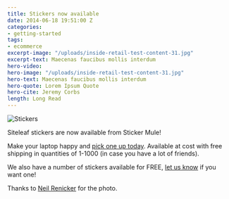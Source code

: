 ```yaml
---
title: Stickers now available
date: 2014-06-18 19:51:00 Z
categories:
- getting-started
tags:
- ecommerce
excerpt-image: "/uploads/inside-retail-test-content-31.jpg"
excerpt-text: Maecenas faucibus mollis interdum
hero-video: 
hero-image: "/uploads/inside-retail-test-content-31.jpg"
hero-text: Maecenas faucibus mollis interdum
hero-quote: Lorem Ipsum Quote
hero-cite: Jeremy Corbs
length: Long Read
---
```


![Stickers](/uploads/sticker.jpg)

Siteleaf stickers are now available from Sticker Mule!

Make your laptop happy and [pick one up today](http://www.stickermule.com/marketplace/855-siteleaf-stickers). Available at cost with free shipping in quantities of 1-1000 (in case you have a lot of friends).

We also have a number of stickers available for FREE, [let us know](http://goo.gl/forms/zxdm18o8T1) if you want one!



Thanks to <a href="https://twitter.com/neilrenicker/statuses/456866456638988288">Neil Renicker</a> for the photo.